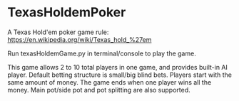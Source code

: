# TexasHoldemPoker
A Texas Hold'em poker game
rule: https://en.wikipedia.org/wiki/Texas_hold_%27em

Run texasHoldemGame.py in terminal/console to play the game.

This game allows 2 to 10 total players in one game, and provides built-in AI player.
Default betting structure is small/big blind bets.
Players start with the same amount of money. The game ends when one player wins all the money.
Main pot/side pot and pot splitting are also supported.
